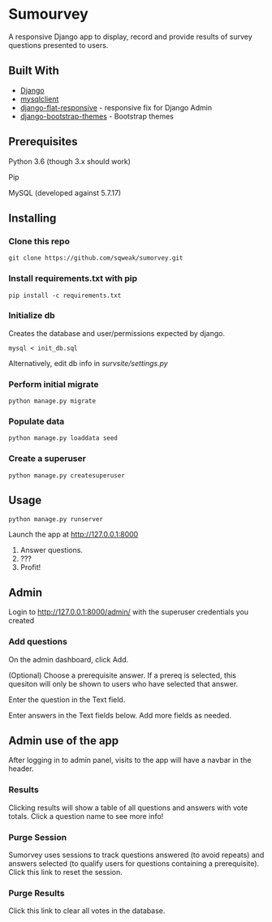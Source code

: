 # Sumourvey

A responsive Django app to display, record and provide results of survey questions presented to users.

## Built With

* [Django](http://www.djangoproject.com/) 
* [mysqlclient](https://github.com/PyMySQL/mysqlclient-python)
* [django-flat-responsive](https://github.com/elky/django-flat-responsive) - responsive fix for Django Admin
* [django-bootstrap-themes](https://github.com/no-dice/django-bootstrap-themes) - Bootstrap themes

## Prerequisites

Python 3.6 (though 3.x should work)

Pip

MySQL (developed against 5.7.17)

## Installing

### Clone this repo
```
git clone https://github.com/sqweak/sumorvey.git
```

### Install requirements.txt with pip
```
pip install -c requirements.txt
```
### Initialize db
Creates the database and user/permissions expected by django. 
```
mysql < init_db.sql
```
Alternatively, edit db info in *survsite/settings.py* 

### Perform initial migrate

```
python manage.py migrate
```
### Populate data

```
python manage.py loaddata seed
```

### Create a superuser
```
python manage.py createsuperuser
```

## Usage
```
python manage.py runserver
```

Launch the app at http://127.0.0.1:8000

1. Answer questions. 
2. ???
3. Profit!

## Admin

Login to http://127.0.0.1:8000/admin/ with the superuser credentials you created

### Add questions

On the admin dashboard, click Add.

(Optional) Choose a prerequisite answer. If a prereq is selected, this quesiton will only be shown to users who have selected that answer.

Enter the question in the Text field.

Enter answers in the Text fields below. Add more fields as needed.

## Admin use of the app

After logging in to admin panel, visits to the app will have a navbar in the header.

### Results

Clicking results will show a table of all questions and answers with vote totals. Click a question name to see more info!

### Purge Session

Sumorvey uses sessions to track questions answered (to avoid repeats) and answers selected (to qualify users for questions containing a prerequisite). Click this link to reset the session.

### Purge Results

Click this link to clear all votes in the database.




